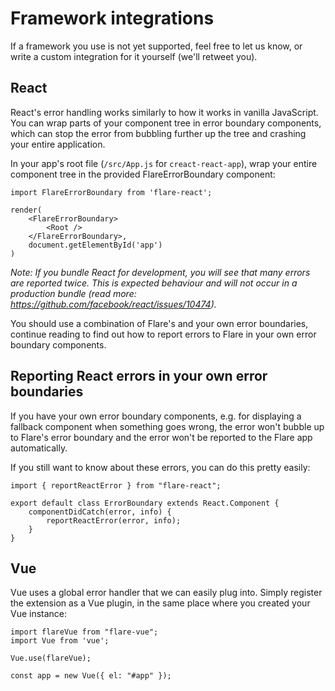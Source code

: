 # Framework integrations

If a framework you use is not yet supported, feel free to let us know, or write a custom integration for it yourself (we'll retweet you).

## React

React's error handling works similarly to how it works in vanilla JavaScript. You can wrap parts of your component tree in error boundary components, which can stop the error from bubbling further up the tree and crashing your entire application.

In your app's root file (`/src/App.js` for `creact-react-app`), wrap your entire component tree in the provided FlareErrorBoundary component:

```JSX
import FlareErrorBoundary from 'flare-react';

render(
    <FlareErrorBoundary>
        <Root />
    </FlareErrorBoundary>,
    document.getElementById('app')
)
```

_Note: If you bundle React for development, you will see that many errors are reported twice. This is expected behaviour and will not occur in a production bundle (read more: https://github.com/facebook/react/issues/10474)._

You should use a combination of Flare's and your own error boundaries, continue reading to find out how to report errors to Flare in your own error boundary components.

## Reporting React errors in your own error boundaries

If you have your own error boundary components, e.g. for displaying a fallback component when something goes wrong, the error won't bubble up to Flare's error boundary and the error won't be reported to the Flare app automatically.

If you still want to know about these errors, you can do this pretty easily:

```JSX
import { reportReactError } from "flare-react";

export default class ErrorBoundary extends React.Component {
    componentDidCatch(error, info) {
        reportReactError(error, info);
    }
}
```

## Vue

Vue uses a global error handler that we can easily plug into. Simply register the extension as a Vue plugin, in the same place where you created your Vue instance:

```JS
import flareVue from "flare-vue";
import Vue from 'vue';

Vue.use(flareVue);

const app = new Vue({ el: "#app" });
```
